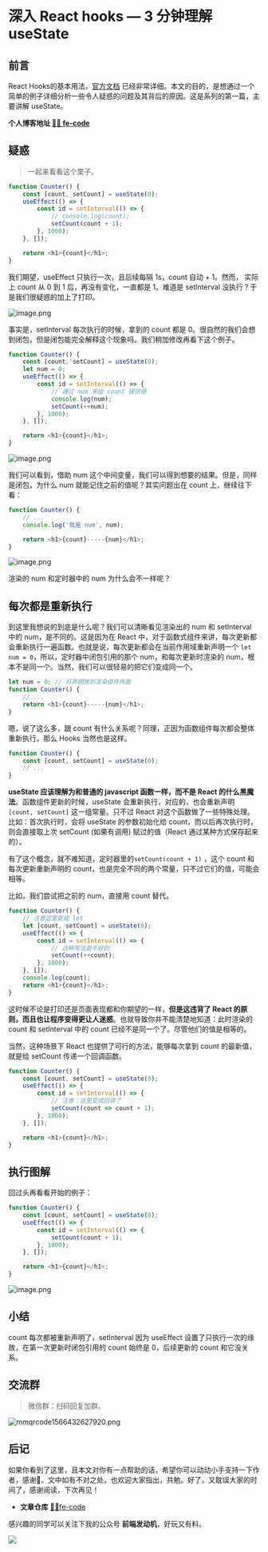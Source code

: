 # 深入 React hooks  — 3 分钟理解 useState
## 前言
React Hooks的基本用法，[官方文档](https://react.docschina.org/docs/hooks-intro.html) 已经非常详细。本文的目的，是想通过一个简单的例子详细分析一些令人疑惑的问题及其背后的原因。这是系列的第一篇，主要讲解 useState。

**个人博客地址 [🍹🍰 fe-code](https://github.com/wuyawei/fe-code)**

## 疑惑
> 一起来看看这个栗子。

``` javascript
function Counter() {
    const [count, setCount] = useState(0);
    useEffect(() => {
        const id = setInterval(() => {
            // console.log(count);
            setCount(count + 1);
        }, 1000);
    }, []);

    return <h1>{count}</h1>;
}
```
我们期望，useEffect 只执行一次，且后续每隔 1s，count 自动 + 1。然而， 实际上 count 从 0 到 1 后，再没有变化，一直都是 1。难道是 setInterval 没执行？于是我们很疑惑的加上了打印。

![image.png](https://user-gold-cdn.xitu.io/2019/9/11/16d1f7c2617b0455?w=428&h=115&f=png&s=3020)

事实是，setInterval 每次执行的时候，拿到的 count 都是 0。很自然的我们会想到闭包，但是闭包能完全解释这个现象吗。我们稍加修改再看下这个例子。

``` javascript
function Counter() {
    const [count, setCount] = useState(0);
    let num = 0;
    useEffect(() => {
        const id = setInterval(() => {
            // 通过 num 来给 count 提供值
            console.log(num);
            setCount(++num);
        }, 1000);
    }, []);

    return <h1>{count}</h1>;
}
```

![image.png](https://user-gold-cdn.xitu.io/2019/9/11/16d1f7c108f5fa3c?w=507&h=166&f=png&s=4298)

我们可以看到，借助 num 这个中间变量，我们可以得到想要的结果。但是，同样是闭包，为什么 num 就能记住之前的值呢？其实问题出在 count 上，继续往下看：

``` javascript
function Counter() {
    // ...
    console.log('我是 num', num);

    return <h1>{count}-----{num}</h1>;
}
```

![image.png](https://user-gold-cdn.xitu.io/2019/9/11/16d1f7c108dd3e66?w=571&h=267&f=png&s=10348)

渲染的 num 和定时器中的 num 为什么会不一样呢？

## 每次都是重新执行

到这里我想说的到底是什么呢？我们可以清晰看见渲染出的 num 和 setInterval 中的 num，是不同的。这是因为在 React 中，对于函数式组件来讲，每次更新都会重新执行一遍函数。也就是说，每次更新都会在当前作用域重新声明一个 `let num = 0`，所以，定时器中闭包引用的那个 num，和每次更新时渲染的 num，根本不是同一个。当然，我们可以很轻易的把它们变成同一个。

``` javascript
let num = 0; // 将声明放到渲染组件外面
function Counter() {
    // ...
    return <h1>{count}-----{num}</h1>;
}
```

嗯，说了这么多，跟 count 有什么关系呢？同理，正因为函数组件每次都会整体重新执行，那么 Hooks 当然也是这样。

``` javascript
function Counter() {
    const [count, setCount] = useState(0);
    // ...
}
```
**useState 应该理解为和普通的 javascript 函数一样，而不是 React 的什么黑魔法**。函数组件更新的时候，useState 会重新执行，对应的，也会重新声明 `[count, setCount]` 这一组常量。只不过 React 对这个函数做了一些特殊处理。比如：首次执行时，会将 useState 的参数初始化给 count，而以后再次执行时，则会直接取上次 setCount (如果有调用) 赋过的值（React 通过某种方式保存起来的）。

有了这个概念，就不难知道，定时器里的`setCount(count + 1)` ，这个 count 和每次更新重新声明的 count，也是完全不同的两个常量，只不过它们的值，可能会相等。

比如，我们尝试把之前的 num，直接用 count 替代。

``` javascript
function Counter() {
    // 注意这里变成 let
    let [count, setCount] = useState(0);
    useEffect(() => {
        const id = setInterval(() => {
            // 这种写法是不好的
            setCount(++count);
        }, 1000);
    }, []);
    console.log(count);
    return <h1>{count}</h1>;
}
```

这时候不论是打印还是页面表现都和你期望的一样，**但是这违背了 React 的原则，而且也让程序变得更让人迷惑**。也就导致你并不能清楚地知道：此时渲染的 count 和 setInterval 中的 count 已经不是同一个了。尽管他们的值是相等的。

当然，这种场景下 React 也提供了可行的方法，能够每次拿到 count 的最新值，就是给 setCount 传递一个回调函数。

``` javascript
function Counter() {
    const [count, setCount] = useState(0);
    useEffect(() => {
        const id = setInterval(() => {
            // 注意：这里变成回调了
            setCount(count => count + 1);
        }, 1000);
    }, []);

    return <h1>{count}</h1>;
}
```

## 执行图解
回过头再看看开始的例子：

``` javascript
function Counter() {
    const [count, setCount] = useState(0);
    useEffect(() => {
        const id = setInterval(() => {
            setCount(count + 1);
        }, 1000);
    }, []);

    return <h1>{count}</h1>;
}
```

![image.png](https://user-gold-cdn.xitu.io/2019/9/11/16d1f7c108ebcf45?w=484&h=598&f=png&s=75082)

## 小结
count 每次都被重新声明了，setInterval 因为 useEffect 设置了只执行一次的缘故，在第一次更新时闭包引用的 count 始终是 0，后续更新的 count 和它没关系。

## 交流群

>微信群：扫码回复加群。

![mmqrcode1566432627920.png](https://user-gold-cdn.xitu.io/2019/9/15/16d3303fb5ae517d?w=200&h=200&f=jpeg&s=25608)

## 后记
  如果你看到了这里，且本文对你有一点帮助的话，希望你可以动动小手支持一下作者，感谢🍻。文中如有不对之处，也欢迎大家指出，共勉。好了，又耽误大家的时间了，感谢阅读，下次再见！

* **文章仓库** [🍹🍰fe-code](https://github.com/wuyawei/fe-code)

感兴趣的同学可以关注下我的公众号 **前端发动机**，好玩又有料。

![](https://user-gold-cdn.xitu.io/2019/7/21/16c14d1d0f3be11e?w=400&h=400&f=jpeg&s=34646)